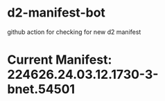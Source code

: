 # d2-manifest-bot
github action for checking for new d2 manifest

# Current Manifest: 224626.24.03.12.1730-3-bnet.54501